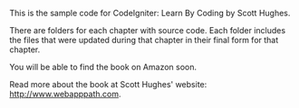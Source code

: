 This is the sample code for CodeIgniter: Learn By Coding by Scott Hughes.

There are folders for each chapter with source code.  Each folder includes the
files that were updated during that chapter in their final form for that
chapter.

You will be able to find the book on Amazon soon.

Read more about the book at Scott Hughes' website: http://www.webapppath.com.
